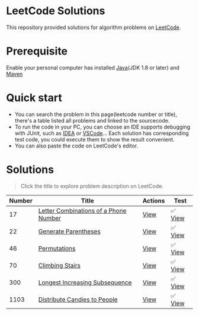 # LeetCode Solutions

This repository provided solutions for algorithm problems on [LeetCode](https://leetcode.cn/problemset/).

# Prerequisite

Enable your personal computer has installed [Java](https://www.oracle.com/hk/java/technologies/downloads/)(JDK 1.8 or
later) and [Maven](https://maven.apache.org/download.cgi)

# Quick start

- You can search the problem in this page(leetcode number or title), there's a table listed all problems and linked to
  the sourcecode.
- To run the code in your PC, you can choose an IDE supports debugging with JUnit, such
  as [IDEA](https://www.jetbrains.com/idea/download/) or [VSCode](https://code.visualstudio.com/download)...
  Each solution has corresponding test code, you could execute them to show the result convenient.
- You can also paste the code on LeetCode's editor.

# Solutions

> Click the title to explore problem description on LeetCode.

| Number | Title                                                                                                                                                                | Actions                                                           | Test                                                                    |
|--------|----------------------------------------------------------------------------------------------------------------------------------------------------------------------|-------------------------------------------------------------------|-------------------------------------------------------------------------|
| 17     | [Letter Combinations of a Phone Number](https://leetcode.cn/problems/letter-combinations-of-a-phone-number/)                                                         | [View](src/main/java/cn/zenkie/solution/LetterCombinations.java)  | ✅ [View](src/test/java/cn/zenkie/solution/LetterCombinationsTest.java)  |
| 22     | [Generate Parentheses](https://leetcode.cn/problems/generate-parentheses/)                                                                                           | [View](src/main/java/cn/zenkie/solution/GenerateParenthesis.java) | ✅ [View](src/test/java/cn/zenkie/solution/GenerateParenthesisTest.java) |
| 46     | [Permutations](https://leetcode.cn/problems/permutations/)                                                                                                           | [View](src/main/java/cn/zenkie/solution/Permute.java)             | ✅ [View](src/test/java/cn/zenkie/solution/PermuteTest.java)             |
| 70     | [Climbing Stairs](https://leetcode.cn/problems/climbing-stairs/)                                                                                                     | [View](src/main/java/cn/zenkie/solution/ClimbingStairs.java)      | ✅ [View](src/test/java/cn/zenkie/solution/ClimbingStairsTest.java)      |
| 300    | [Longest Increasing Subsequence](https://leetcode.cn/problems/longest-increasing-subsequence/)                                                                       | [View](src/main/java/cn/zenkie/solution/LengthOfLIS.java)         | ✅ [View](src/test/java/cn/zenkie/solution/LengthOfLISTest.java)         |
| 1103   | [Distribute Candies to People](https://leetcode.cn/problems/distribute-candies-to-people/)                                                                           | [View](src/main/java/cn/zenkie/solution/DistributeCandies2.java)  | ✅ [View](src/test/java/cn/zenkie/solution/DistributeCandies2Test.java)  |

